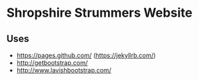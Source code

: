 # Shropshire Strummers Website

## Uses

* https://pages.github.com/ (https://jekyllrb.com/)
* http://getbootstrap.com/
* http://www.lavishbootstrap.com/